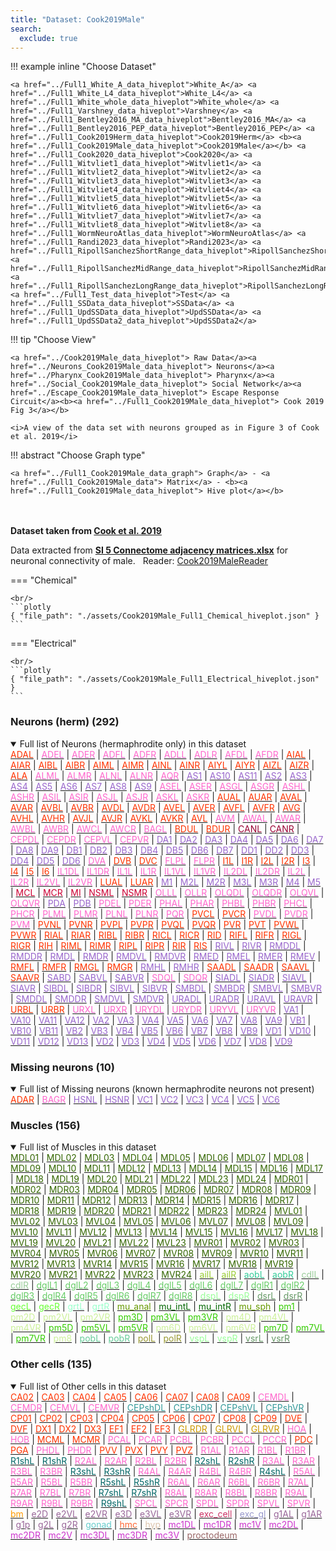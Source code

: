 ```yaml
---
title: "Dataset: Cook2019Male"
search:
  exclude: true
---
```



!!! example inline "Choose Dataset"

    <a href="../Full1_White_A_data_hiveplot">White_A</a> <a href="../Full1_White_L4_data_hiveplot">White_L4</a> <a href="../Full1_White_whole_data_hiveplot">White_whole</a> <a href="../Full1_Varshney_data_hiveplot">Varshney</a> <a href="../Full1_Bentley2016_MA_data_hiveplot">Bentley2016_MA</a> <a href="../Full1_Bentley2016_PEP_data_hiveplot">Bentley2016_PEP</a> <a href="../Full1_Cook2019Herm_data_hiveplot">Cook2019Herm</a> <b><a href="../Full1_Cook2019Male_data_hiveplot">Cook2019Male</a></b> <a href="../Full1_Cook2020_data_hiveplot">Cook2020</a> <a href="../Full1_Witvliet1_data_hiveplot">Witvliet1</a> <a href="../Full1_Witvliet2_data_hiveplot">Witvliet2</a> <a href="../Full1_Witvliet3_data_hiveplot">Witvliet3</a> <a href="../Full1_Witvliet4_data_hiveplot">Witvliet4</a> <a href="../Full1_Witvliet5_data_hiveplot">Witvliet5</a> <a href="../Full1_Witvliet6_data_hiveplot">Witvliet6</a> <a href="../Full1_Witvliet7_data_hiveplot">Witvliet7</a> <a href="../Full1_Witvliet8_data_hiveplot">Witvliet8</a> <a href="../Full1_WormNeuroAtlas_data_hiveplot">WormNeuroAtlas</a> <a href="../Full1_Randi2023_data_hiveplot">Randi2023</a> <a href="../Full1_RipollSanchezShortRange_data_hiveplot">RipollSanchezShortRange</a> <a href="../Full1_RipollSanchezMidRange_data_hiveplot">RipollSanchezMidRange</a> <a href="../Full1_RipollSanchezLongRange_data_hiveplot">RipollSanchezLongRange</a> <a href="../Full1_Test_data_hiveplot">Test</a> <a href="../Full1_SSData_data_hiveplot">SSData</a> <a href="../Full1_UpdSSData_data_hiveplot">UpdSSData</a> <a href="../Full1_UpdSSData2_data_hiveplot">UpdSSData2</a> 
                            
!!! tip "Choose View"

    <a href="../Cook2019Male_data_hiveplot"> Raw Data</a><a href="../Neurons_Cook2019Male_data_hiveplot"> Neurons</a><a href="../Pharynx_Cook2019Male_data_hiveplot"> Pharynx</a><a href="../Social_Cook2019Male_data_hiveplot"> Social Network</a><a href="../Escape_Cook2019Male_data_hiveplot"> Escape Response Circuit</a><b><a href="../Full1_Cook2019Male_data_hiveplot"> Cook 2019 Fig 3</a></b>

    <i>A view of the data set with neurons grouped as in Figure 3 of Cook et al. 2019</i>

!!! abstract "Choose Graph type"

    <a href="../Full1_Cook2019Male_data_graph"> Graph</a> - <a href="../Full1_Cook2019Male_data"> Matrix</a> - <b><a href="../Full1_Cook2019Male_data_hiveplot"> Hive plot</a></b> 


<br/><br/>
<b>Dataset taken from <a href="../Cook_2019">Cook et al. 2019</a></b>
<p class="subtext">Data extracted from <b><a href="https://github.com/openworm/ConnectomeToolbox/blob/main/cect/data/SI 5 Connectome adjacency matrices.xlsx">SI 5 Connectome adjacency matrices.xlsx</a></b> for neuronal connectivity of male.&nbsp;&nbsp;&nbsp;Reader: <a href="../api/cect/Cook2019MaleReader">Cook2019MaleReader</a></p>

=== "Chemical"

    <br/>
    ```plotly
    { "file_path": "./assets/Cook2019Male_Full1_Chemical_hiveplot.json" }
    ```

=== "Electrical"

    <br/>
    ```plotly
    { "file_path": "./assets/Cook2019Male_Full1_Electrical_hiveplot.json" }
    ```


### Neurons (herm) (292)
<details open><summary>Full list of Neurons (hermaphrodite only) in this dataset</summary>
<a href="../ADAL" title="Layer 3 interneuron"><span style="color:#ff3300;">ADAL</span></a>
 | <a href="../ADEL" title="Sensory neuron (mechanosensory)"><span style="color:#ff66cc;">ADEL</span></a>
 | <a href="../ADER" title="Sensory neuron (mechanosensory)"><span style="color:#ff66cc;">ADER</span></a>
 | <a href="../ADFL" title="Sensory neuron (amphid)"><span style="color:#ff66cc;">ADFL</span></a>
 | <a href="../ADFR" title="Sensory neuron (amphid)"><span style="color:#ff66cc;">ADFR</span></a>
 | <a href="../ADLL" title="Sensory neuron (amphid, nociceptive)"><span style="color:#ff66cc;">ADLL</span></a>
 | <a href="../ADLR" title="Sensory neuron (amphid, nociceptive)"><span style="color:#ff66cc;">ADLR</span></a>
 | <a href="../AFDL" title="Sensory neuron (amphid)"><span style="color:#ff66cc;">AFDL</span></a>
 | <a href="../AFDR" title="Sensory neuron (amphid)"><span style="color:#ff66cc;">AFDR</span></a>
 | <a href="../AIAL" title="Layer 3 interneuron"><span style="color:#ff3300;">AIAL</span></a>
 | <a href="../AIAR" title="Layer 3 interneuron"><span style="color:#ff3300;">AIAR</span></a>
 | <a href="../AIBL" title="Layer 2 interneuron"><span style="color:#ff3300;">AIBL</span></a>
 | <a href="../AIBR" title="Layer 2 interneuron"><span style="color:#ff3300;">AIBR</span></a>
 | <a href="../AIML" title="Category 4 interneuron"><span style="color:#ff3300;">AIML</span></a>
 | <a href="../AIMR" title="Category 4 interneuron"><span style="color:#ff3300;">AIMR</span></a>
 | <a href="../AINL" title="Category 4 interneuron"><span style="color:#ff3300;">AINL</span></a>
 | <a href="../AINR" title="Category 4 interneuron"><span style="color:#ff3300;">AINR</span></a>
 | <a href="../AIYL" title="Layer 3 interneuron"><span style="color:#ff3300;">AIYL</span></a>
 | <a href="../AIYR" title="Layer 3 interneuron"><span style="color:#ff3300;">AIYR</span></a>
 | <a href="../AIZL" title="Layer 3 interneuron"><span style="color:#ff3300;">AIZL</span></a>
 | <a href="../AIZR" title="Layer 3 interneuron"><span style="color:#ff3300;">AIZR</span></a>
 | <a href="../ALA" title="Layer 3 interneuron"><span style="color:#ff3300;">ALA</span></a>
 | <a href="../ALML" title="Sensory neuron (mechanosensory)"><span style="color:#ff66cc;">ALML</span></a>
 | <a href="../ALMR" title="Sensory neuron (mechanosensory)"><span style="color:#ff66cc;">ALMR</span></a>
 | <a href="../ALNL" title="Sensory neuron (touch)"><span style="color:#ff66cc;">ALNL</span></a>
 | <a href="../ALNR" title="Sensory neuron (touch)"><span style="color:#ff66cc;">ALNR</span></a>
 | <a href="../AQR" title="Sensory neuron (touch)"><span style="color:#ff66cc;">AQR</span></a>
 | <a href="../AS1" title="Ventral cord motor neuron"><span style="color:#9966cc;">AS1</span></a>
 | <a href="../AS10" title="Ventral cord motor neuron"><span style="color:#9966cc;">AS10</span></a>
 | <a href="../AS11" title="Ventral cord motor neuron"><span style="color:#9966cc;">AS11</span></a>
 | <a href="../AS2" title="Ventral cord motor neuron"><span style="color:#9966cc;">AS2</span></a>
 | <a href="../AS3" title="Ventral cord motor neuron"><span style="color:#9966cc;">AS3</span></a>
 | <a href="../AS4" title="Ventral cord motor neuron"><span style="color:#9966cc;">AS4</span></a>
 | <a href="../AS5" title="Ventral cord motor neuron"><span style="color:#9966cc;">AS5</span></a>
 | <a href="../AS6" title="Ventral cord motor neuron"><span style="color:#9966cc;">AS6</span></a>
 | <a href="../AS7" title="Ventral cord motor neuron"><span style="color:#9966cc;">AS7</span></a>
 | <a href="../AS8" title="Ventral cord motor neuron"><span style="color:#9966cc;">AS8</span></a>
 | <a href="../AS9" title="Ventral cord motor neuron"><span style="color:#9966cc;">AS9</span></a>
 | <a href="../ASEL" title="Sensory neuron (amphid)"><span style="color:#ff66cc;">ASEL</span></a>
 | <a href="../ASER" title="Sensory neuron (amphid)"><span style="color:#ff66cc;">ASER</span></a>
 | <a href="../ASGL" title="Sensory neuron (amphid)"><span style="color:#ff66cc;">ASGL</span></a>
 | <a href="../ASGR" title="Sensory neuron (amphid)"><span style="color:#ff66cc;">ASGR</span></a>
 | <a href="../ASHL" title="Sensory neuron (amphid, nociceptive)"><span style="color:#ff66cc;">ASHL</span></a>
 | <a href="../ASHR" title="Sensory neuron (amphid, nociceptive)"><span style="color:#ff66cc;">ASHR</span></a>
 | <a href="../ASIL" title="Sensory neuron (amphid)"><span style="color:#ff66cc;">ASIL</span></a>
 | <a href="../ASIR" title="Sensory neuron (amphid)"><span style="color:#ff66cc;">ASIR</span></a>
 | <a href="../ASJL" title="Sensory neuron (amphid)"><span style="color:#ff66cc;">ASJL</span></a>
 | <a href="../ASJR" title="Sensory neuron (amphid)"><span style="color:#ff66cc;">ASJR</span></a>
 | <a href="../ASKL" title="Sensory neuron (amphid)"><span style="color:#ff66cc;">ASKL</span></a>
 | <a href="../ASKR" title="Sensory neuron (amphid)"><span style="color:#ff66cc;">ASKR</span></a>
 | <a href="../AUAL" title="Layer 3 interneuron"><span style="color:#ff3300;">AUAL</span></a>
 | <a href="../AUAR" title="Layer 3 interneuron"><span style="color:#ff3300;">AUAR</span></a>
 | <a href="../AVAL" title="Layer 1 interneuron"><span style="color:#ff3300;">AVAL</span></a>
 | <a href="../AVAR" title="Layer 1 interneuron"><span style="color:#ff3300;">AVAR</span></a>
 | <a href="../AVBL" title="Layer 1 interneuron"><span style="color:#ff3300;">AVBL</span></a>
 | <a href="../AVBR" title="Layer 1 interneuron"><span style="color:#ff3300;">AVBR</span></a>
 | <a href="../AVDL" title="Layer 2 interneuron"><span style="color:#ff3300;">AVDL</span></a>
 | <a href="../AVDR" title="Layer 2 interneuron"><span style="color:#ff3300;">AVDR</span></a>
 | <a href="../AVEL" title="Layer 1 interneuron"><span style="color:#ff3300;">AVEL</span></a>
 | <a href="../AVER" title="Layer 1 interneuron"><span style="color:#ff3300;">AVER</span></a>
 | <a href="../AVFL" title="Layer 3 interneuron"><span style="color:#ff3300;">AVFL</span></a>
 | <a href="../AVFR" title="Layer 3 interneuron"><span style="color:#ff3300;">AVFR</span></a>
 | <a href="../AVG" title="Layer 3 interneuron"><span style="color:#ff3300;">AVG</span></a>
 | <a href="../AVHL" title="Layer 3 interneuron"><span style="color:#ff3300;">AVHL</span></a>
 | <a href="../AVHR" title="Layer 3 interneuron"><span style="color:#ff3300;">AVHR</span></a>
 | <a href="../AVJL" title="Layer 2 interneuron"><span style="color:#ff3300;">AVJL</span></a>
 | <a href="../AVJR" title="Layer 2 interneuron"><span style="color:#ff3300;">AVJR</span></a>
 | <a href="../AVKL" title="Layer 2 interneuron"><span style="color:#ff3300;">AVKL</span></a>
 | <a href="../AVKR" title="Layer 2 interneuron"><span style="color:#ff3300;">AVKR</span></a>
 | <a href="../AVL" title="Layer 2 interneuron"><span style="color:#ff3300;">AVL</span></a>
 | <a href="../AVM" title="Sensory neuron (mechanosensory)"><span style="color:#ff66cc;">AVM</span></a>
 | <a href="../AWAL" title="Sensory neuron (amphid)"><span style="color:#ff66cc;">AWAL</span></a>
 | <a href="../AWAR" title="Sensory neuron (amphid)"><span style="color:#ff66cc;">AWAR</span></a>
 | <a href="../AWBL" title="Sensory neuron (amphid)"><span style="color:#ff66cc;">AWBL</span></a>
 | <a href="../AWBR" title="Sensory neuron (amphid)"><span style="color:#ff66cc;">AWBR</span></a>
 | <a href="../AWCL" title="Sensory neuron (amphid)"><span style="color:#ff66cc;">AWCL</span></a>
 | <a href="../AWCR" title="Sensory neuron (amphid)"><span style="color:#ff66cc;">AWCR</span></a>
 | <a href="../BAGL" title="Sensory neuron (O2, CO2, social signals, touch)"><span style="color:#ff66cc;">BAGL</span></a>
 | <a href="../BDUL" title="Layer 3 interneuron"><span style="color:#ff3300;">BDUL</span></a>
 | <a href="../BDUR" title="Layer 3 interneuron"><span style="color:#ff3300;">BDUR</span></a>
 | <a href="../CANL" title="Canal neuron"><span style="color:#990033;">CANL</span></a>
 | <a href="../CANR" title="Canal neuron"><span style="color:#990033;">CANR</span></a>
 | <a href="../CEPDL" title="Sensory neuron (cephalic)"><span style="color:#ff66cc;">CEPDL</span></a>
 | <a href="../CEPDR" title="Sensory neuron (cephalic)"><span style="color:#ff66cc;">CEPDR</span></a>
 | <a href="../CEPVL" title="Sensory neuron (cephalic)"><span style="color:#ff66cc;">CEPVL</span></a>
 | <a href="../CEPVR" title="Sensory neuron (cephalic)"><span style="color:#ff66cc;">CEPVR</span></a>
 | <a href="../DA1" title="Ventral cord motor neuron"><span style="color:#9966cc;">DA1</span></a>
 | <a href="../DA2" title="Ventral cord motor neuron"><span style="color:#9966cc;">DA2</span></a>
 | <a href="../DA3" title="Ventral cord motor neuron"><span style="color:#9966cc;">DA3</span></a>
 | <a href="../DA4" title="Ventral cord motor neuron"><span style="color:#9966cc;">DA4</span></a>
 | <a href="../DA5" title="Ventral cord motor neuron"><span style="color:#9966cc;">DA5</span></a>
 | <a href="../DA6" title="Ventral cord motor neuron"><span style="color:#9966cc;">DA6</span></a>
 | <a href="../DA7" title="Ventral cord motor neuron"><span style="color:#9966cc;">DA7</span></a>
 | <a href="../DA8" title="Ventral cord motor neuron"><span style="color:#9966cc;">DA8</span></a>
 | <a href="../DA9" title="Ventral cord motor neuron"><span style="color:#9966cc;">DA9</span></a>
 | <a href="../DB1" title="Ventral cord motor neuron"><span style="color:#9966cc;">DB1</span></a>
 | <a href="../DB2" title="Ventral cord motor neuron"><span style="color:#9966cc;">DB2</span></a>
 | <a href="../DB3" title="Ventral cord motor neuron"><span style="color:#9966cc;">DB3</span></a>
 | <a href="../DB4" title="Ventral cord motor neuron"><span style="color:#9966cc;">DB4</span></a>
 | <a href="../DB5" title="Ventral cord motor neuron"><span style="color:#9966cc;">DB5</span></a>
 | <a href="../DB6" title="Ventral cord motor neuron"><span style="color:#9966cc;">DB6</span></a>
 | <a href="../DB7" title="Ventral cord motor neuron"><span style="color:#9966cc;">DB7</span></a>
 | <a href="../DD1" title="Ventral cord motor neuron"><span style="color:#9966cc;">DD1</span></a>
 | <a href="../DD2" title="Ventral cord motor neuron"><span style="color:#9966cc;">DD2</span></a>
 | <a href="../DD3" title="Ventral cord motor neuron"><span style="color:#9966cc;">DD3</span></a>
 | <a href="../DD4" title="Ventral cord motor neuron"><span style="color:#9966cc;">DD4</span></a>
 | <a href="../DD5" title="Ventral cord motor neuron"><span style="color:#9966cc;">DD5</span></a>
 | <a href="../DD6" title="Ventral cord motor neuron"><span style="color:#9966cc;">DD6</span></a>
 | <a href="../DVA" title="Sensory neuron (mechanosensory)"><span style="color:#ff66cc;">DVA</span></a>
 | <a href="../DVB" title="Layer 3 interneuron"><span style="color:#ff3300;">DVB</span></a>
 | <a href="../DVC" title="Layer 2 interneuron"><span style="color:#ff3300;">DVC</span></a>
 | <a href="../FLPL" title="Sensory neuron (mechanosensory)"><span style="color:#ff66cc;">FLPL</span></a>
 | <a href="../FLPR" title="Sensory neuron (mechanosensory)"><span style="color:#ff66cc;">FLPR</span></a>
 | <a href="../I1L" title="Pharyngeal interneuron"><span style="color:#ff3300;">I1L</span></a>
 | <a href="../I1R" title="Pharyngeal interneuron"><span style="color:#ff3300;">I1R</span></a>
 | <a href="../I2L" title="Pharyngeal interneuron"><span style="color:#ff3300;">I2L</span></a>
 | <a href="../I2R" title="Pharyngeal interneuron"><span style="color:#ff3300;">I2R</span></a>
 | <a href="../I3" title="Pharyngeal interneuron"><span style="color:#ff3300;">I3</span></a>
 | <a href="../I4" title="Pharyngeal interneuron"><span style="color:#ff3300;">I4</span></a>
 | <a href="../I5" title="Pharyngeal interneuron"><span style="color:#ff3300;">I5</span></a>
 | <a href="../I6" title="Pharyngeal interneuron"><span style="color:#ff3300;">I6</span></a>
 | <a href="../IL1DL" title="Sensory neuron (cephalic)"><span style="color:#ff66cc;">IL1DL</span></a>
 | <a href="../IL1DR" title="Sensory neuron (cephalic)"><span style="color:#ff66cc;">IL1DR</span></a>
 | <a href="../IL1L" title="Sensory neuron (cephalic)"><span style="color:#ff66cc;">IL1L</span></a>
 | <a href="../IL1R" title="Sensory neuron (cephalic)"><span style="color:#ff66cc;">IL1R</span></a>
 | <a href="../IL1VL" title="Sensory neuron (cephalic)"><span style="color:#ff66cc;">IL1VL</span></a>
 | <a href="../IL1VR" title="Sensory neuron (cephalic)"><span style="color:#ff66cc;">IL1VR</span></a>
 | <a href="../IL2DL" title="Sensory neuron (cephalic)"><span style="color:#ff66cc;">IL2DL</span></a>
 | <a href="../IL2DR" title="Sensory neuron (cephalic)"><span style="color:#ff66cc;">IL2DR</span></a>
 | <a href="../IL2L" title="Sensory neuron (cephalic)"><span style="color:#ff66cc;">IL2L</span></a>
 | <a href="../IL2R" title="Sensory neuron (cephalic)"><span style="color:#ff66cc;">IL2R</span></a>
 | <a href="../IL2VL" title="Sensory neuron (cephalic)"><span style="color:#ff66cc;">IL2VL</span></a>
 | <a href="../IL2VR" title="Sensory neuron (cephalic)"><span style="color:#ff66cc;">IL2VR</span></a>
 | <a href="../LUAL" title="Layer 3 interneuron"><span style="color:#ff3300;">LUAL</span></a>
 | <a href="../LUAR" title="Layer 3 interneuron"><span style="color:#ff3300;">LUAR</span></a>
 | <a href="../M1" title="Pharyngeal motor neuron"><span style="color:#9966cc;">M1</span></a>
 | <a href="../M2L" title="Pharyngeal motor neuron"><span style="color:#9966cc;">M2L</span></a>
 | <a href="../M2R" title="Pharyngeal motor neuron"><span style="color:#9966cc;">M2R</span></a>
 | <a href="../M3L" title="Pharyngeal motor neuron"><span style="color:#9966cc;">M3L</span></a>
 | <a href="../M3R" title="Pharyngeal motor neuron"><span style="color:#9966cc;">M3R</span></a>
 | <a href="../M4" title="Pharyngeal motor neuron"><span style="color:#9966cc;">M4</span></a>
 | <a href="../M5" title="Pharyngeal motor neuron"><span style="color:#9966cc;">M5</span></a>
 | <a href="../MCL" title="Pharyngeal polymodal neuron"><span style="color:#cc0033;">MCL</span></a>
 | <a href="../MCR" title="Pharyngeal polymodal neuron"><span style="color:#cc0033;">MCR</span></a>
 | <a href="../MI" title="Pharyngeal polymodal neuron"><span style="color:#cc0033;">MI</span></a>
 | <a href="../NSML" title="Pharyngeal polymodal neuron"><span style="color:#cc0033;">NSML</span></a>
 | <a href="../NSMR" title="Pharyngeal polymodal neuron"><span style="color:#cc0033;">NSMR</span></a>
 | <a href="../OLLL" title="Sensory neuron (cephalic)"><span style="color:#ff66cc;">OLLL</span></a>
 | <a href="../OLLR" title="Sensory neuron (cephalic)"><span style="color:#ff66cc;">OLLR</span></a>
 | <a href="../OLQDL" title="Sensory neuron (cephalic)"><span style="color:#ff66cc;">OLQDL</span></a>
 | <a href="../OLQDR" title="Sensory neuron (cephalic)"><span style="color:#ff66cc;">OLQDR</span></a>
 | <a href="../OLQVL" title="Sensory neuron (cephalic)"><span style="color:#ff66cc;">OLQVL</span></a>
 | <a href="../OLQVR" title="Sensory neuron (cephalic)"><span style="color:#ff66cc;">OLQVR</span></a>
 | <a href="../PDA" title="Ventral cord motor neuron"><span style="color:#9966cc;">PDA</span></a>
 | <a href="../PDB" title="Ventral cord motor neuron"><span style="color:#9966cc;">PDB</span></a>
 | <a href="../PDEL" title="Sensory neuron (mechanosensory)"><span style="color:#ff66cc;">PDEL</span></a>
 | <a href="../PDER" title="Sensory neuron (mechanosensory)"><span style="color:#ff66cc;">PDER</span></a>
 | <a href="../PHAL" title="Sensory neuron (phasmid)"><span style="color:#ff66cc;">PHAL</span></a>
 | <a href="../PHAR" title="Sensory neuron (phasmid)"><span style="color:#ff66cc;">PHAR</span></a>
 | <a href="../PHBL" title="Sensory neuron (phasmid)"><span style="color:#ff66cc;">PHBL</span></a>
 | <a href="../PHBR" title="Sensory neuron (phasmid)"><span style="color:#ff66cc;">PHBR</span></a>
 | <a href="../PHCL" title="Sensory neuron (phasmid)"><span style="color:#ff66cc;">PHCL</span></a>
 | <a href="../PHCR" title="Sensory neuron (phasmid)"><span style="color:#ff66cc;">PHCR</span></a>
 | <a href="../PLML" title="Sensory neuron (mechanosensory)"><span style="color:#ff66cc;">PLML</span></a>
 | <a href="../PLMR" title="Sensory neuron (mechanosensory)"><span style="color:#ff66cc;">PLMR</span></a>
 | <a href="../PLNL" title="Sensory neuron (touch)"><span style="color:#ff66cc;">PLNL</span></a>
 | <a href="../PLNR" title="Sensory neuron (touch)"><span style="color:#ff66cc;">PLNR</span></a>
 | <a href="../PQR" title="Sensory neuron (touch)"><span style="color:#ff66cc;">PQR</span></a>
 | <a href="../PVCL" title="Layer 1 interneuron"><span style="color:#ff3300;">PVCL</span></a>
 | <a href="../PVCR" title="Layer 1 interneuron"><span style="color:#ff3300;">PVCR</span></a>
 | <a href="../PVDL" title="Sensory neuron (mechanosensory)"><span style="color:#ff66cc;">PVDL</span></a>
 | <a href="../PVDR" title="Sensory neuron (mechanosensory)"><span style="color:#ff66cc;">PVDR</span></a>
 | <a href="../PVM" title="Sensory neuron (mechanosensory)"><span style="color:#ff66cc;">PVM</span></a>
 | <a href="../PVNL" title="Layer 3 interneuron"><span style="color:#ff3300;">PVNL</span></a>
 | <a href="../PVNR" title="Layer 3 interneuron"><span style="color:#ff3300;">PVNR</span></a>
 | <a href="../PVPL" title="Layer 3 interneuron"><span style="color:#ff3300;">PVPL</span></a>
 | <a href="../PVPR" title="Layer 3 interneuron"><span style="color:#ff3300;">PVPR</span></a>
 | <a href="../PVQL" title="Layer 3 interneuron"><span style="color:#ff3300;">PVQL</span></a>
 | <a href="../PVQR" title="Layer 3 interneuron"><span style="color:#ff3300;">PVQR</span></a>
 | <a href="../PVR" title="Layer 3 interneuron"><span style="color:#ff3300;">PVR</span></a>
 | <a href="../PVT" title="Layer 2 interneuron"><span style="color:#ff3300;">PVT</span></a>
 | <a href="../PVWL" title="Layer 2 interneuron"><span style="color:#ff3300;">PVWL</span></a>
 | <a href="../PVWR" title="Layer 2 interneuron"><span style="color:#ff3300;">PVWR</span></a>
 | <a href="../RIAL" title="Layer 1 interneuron"><span style="color:#ff3300;">RIAL</span></a>
 | <a href="../RIAR" title="Layer 1 interneuron"><span style="color:#ff3300;">RIAR</span></a>
 | <a href="../RIBL" title="Layer 2 interneuron"><span style="color:#ff3300;">RIBL</span></a>
 | <a href="../RIBR" title="Layer 2 interneuron"><span style="color:#ff3300;">RIBR</span></a>
 | <a href="../RICL" title="Layer 2 interneuron"><span style="color:#ff3300;">RICL</span></a>
 | <a href="../RICR" title="Layer 2 interneuron"><span style="color:#ff3300;">RICR</span></a>
 | <a href="../RID" title="Layer 1 interneuron"><span style="color:#ff3300;">RID</span></a>
 | <a href="../RIFL" title="Layer 3 interneuron"><span style="color:#ff3300;">RIFL</span></a>
 | <a href="../RIFR" title="Layer 3 interneuron"><span style="color:#ff3300;">RIFR</span></a>
 | <a href="../RIGL" title="Layer 2 interneuron"><span style="color:#ff3300;">RIGL</span></a>
 | <a href="../RIGR" title="Layer 2 interneuron"><span style="color:#ff3300;">RIGR</span></a>
 | <a href="../RIH" title="Category 4 interneuron"><span style="color:#ff3300;">RIH</span></a>
 | <a href="../RIML" title="Layer 1 interneuron; motorneuron in White et al., 1986"><span style="color:#ff3300;">RIML</span></a>
 | <a href="../RIMR" title="Layer 1 interneuron; motorneuron in White et al., 1986"><span style="color:#ff3300;">RIMR</span></a>
 | <a href="../RIPL" title="Linker to pharynx"><span style="color:#ff3300;">RIPL</span></a>
 | <a href="../RIPR" title="Linker to pharynx"><span style="color:#ff3300;">RIPR</span></a>
 | <a href="../RIR" title="Category 4 interneuron"><span style="color:#ff3300;">RIR</span></a>
 | <a href="../RIS" title="Layer 3 interneuron"><span style="color:#ff3300;">RIS</span></a>
 | <a href="../RIVL" title="Head motor neuron"><span style="color:#9966cc;">RIVL</span></a>
 | <a href="../RIVR" title="Head motor neuron"><span style="color:#9966cc;">RIVR</span></a>
 | <a href="../RMDDL" title="Head motor neuron"><span style="color:#9966cc;">RMDDL</span></a>
 | <a href="../RMDDR" title="Head motor neuron"><span style="color:#9966cc;">RMDDR</span></a>
 | <a href="../RMDL" title="Head motor neuron"><span style="color:#9966cc;">RMDL</span></a>
 | <a href="../RMDR" title="Head motor neuron"><span style="color:#9966cc;">RMDR</span></a>
 | <a href="../RMDVL" title="Head motor neuron"><span style="color:#9966cc;">RMDVL</span></a>
 | <a href="../RMDVR" title="Head motor neuron"><span style="color:#9966cc;">RMDVR</span></a>
 | <a href="../RMED" title="Head motor neuron"><span style="color:#9966cc;">RMED</span></a>
 | <a href="../RMEL" title="Head motor neuron"><span style="color:#9966cc;">RMEL</span></a>
 | <a href="../RMER" title="Head motor neuron"><span style="color:#9966cc;">RMER</span></a>
 | <a href="../RMEV" title="Head motor neuron"><span style="color:#9966cc;">RMEV</span></a>
 | <a href="../RMFL" title="Layer 2 interneuron"><span style="color:#ff3300;">RMFL</span></a>
 | <a href="../RMFR" title="Layer 2 interneuron"><span style="color:#ff3300;">RMFR</span></a>
 | <a href="../RMGL" title="Layer 2 interneuron"><span style="color:#ff3300;">RMGL</span></a>
 | <a href="../RMGR" title="Layer 2 interneuron"><span style="color:#ff3300;">RMGR</span></a>
 | <a href="../RMHL" title="Head motor neuron"><span style="color:#9966cc;">RMHL</span></a>
 | <a href="../RMHR" title="Head motor neuron"><span style="color:#9966cc;">RMHR</span></a>
 | <a href="../SAADL" title="Layer 2 interneuron"><span style="color:#ff3300;">SAADL</span></a>
 | <a href="../SAADR" title="Layer 2 interneuron"><span style="color:#ff3300;">SAADR</span></a>
 | <a href="../SAAVL" title="Layer 2 interneuron"><span style="color:#ff3300;">SAAVL</span></a>
 | <a href="../SAAVR" title="Layer 2 interneuron"><span style="color:#ff3300;">SAAVR</span></a>
 | <a href="../SABD" title="Sublateral motor neuron; interneuron in White et al., 1986"><span style="color:#9966cc;">SABD</span></a>
 | <a href="../SABVL" title="Sublateral motor neuron; interneuron in White et al., 1986"><span style="color:#9966cc;">SABVL</span></a>
 | <a href="../SABVR" title="Sublateral motor neuron; interneuron in White et al., 1986"><span style="color:#9966cc;">SABVR</span></a>
 | <a href="../SDQL" title="Sensory neuron (touch)"><span style="color:#ff66cc;">SDQL</span></a>
 | <a href="../SDQR" title="Sensory neuron (touch)"><span style="color:#ff66cc;">SDQR</span></a>
 | <a href="../SIADL" title="Sublateral motor neuron; interneuron in White et al., 1986"><span style="color:#9966cc;">SIADL</span></a>
 | <a href="../SIADR" title="Sublateral motor neuron; interneuron in White et al., 1986"><span style="color:#9966cc;">SIADR</span></a>
 | <a href="../SIAVL" title="Sublateral motor neuron; interneuron in White et al., 1986"><span style="color:#9966cc;">SIAVL</span></a>
 | <a href="../SIAVR" title="Sublateral motor neuron; interneuron in White et al., 1986"><span style="color:#9966cc;">SIAVR</span></a>
 | <a href="../SIBDL" title="Sublateral motor neuron; interneuron in White et al., 1986"><span style="color:#9966cc;">SIBDL</span></a>
 | <a href="../SIBDR" title="Sublateral motor neuron; interneuron in White et al., 1986"><span style="color:#9966cc;">SIBDR</span></a>
 | <a href="../SIBVL" title="Sublateral motor neuron; interneuron in White et al., 1986"><span style="color:#9966cc;">SIBVL</span></a>
 | <a href="../SIBVR" title="Sublateral motor neuron; interneuron in White et al., 1986"><span style="color:#9966cc;">SIBVR</span></a>
 | <a href="../SMBDL" title="Sublateral motor neuron"><span style="color:#9966cc;">SMBDL</span></a>
 | <a href="../SMBDR" title="Sublateral motor neuron"><span style="color:#9966cc;">SMBDR</span></a>
 | <a href="../SMBVL" title="Sublateral motor neuron"><span style="color:#9966cc;">SMBVL</span></a>
 | <a href="../SMBVR" title="Sublateral motor neuron"><span style="color:#9966cc;">SMBVR</span></a>
 | <a href="../SMDDL" title="Sublateral motor neuron"><span style="color:#9966cc;">SMDDL</span></a>
 | <a href="../SMDDR" title="Sublateral motor neuron"><span style="color:#9966cc;">SMDDR</span></a>
 | <a href="../SMDVL" title="Sublateral motor neuron"><span style="color:#9966cc;">SMDVL</span></a>
 | <a href="../SMDVR" title="Sublateral motor neuron"><span style="color:#9966cc;">SMDVR</span></a>
 | <a href="../URADL" title="Head motor neuron"><span style="color:#9966cc;">URADL</span></a>
 | <a href="../URADR" title="Head motor neuron"><span style="color:#9966cc;">URADR</span></a>
 | <a href="../URAVL" title="Head motor neuron"><span style="color:#9966cc;">URAVL</span></a>
 | <a href="../URAVR" title="Head motor neuron"><span style="color:#9966cc;">URAVR</span></a>
 | <a href="../URBL" title="Category 4 interneuron"><span style="color:#ff3300;">URBL</span></a>
 | <a href="../URBR" title="Category 4 interneuron"><span style="color:#ff3300;">URBR</span></a>
 | <a href="../URXL" title="Sensory neuron (O2, CO2, social signals, touch)"><span style="color:#ff66cc;">URXL</span></a>
 | <a href="../URXR" title="Sensory neuron (O2, CO2, social signals, touch)"><span style="color:#ff66cc;">URXR</span></a>
 | <a href="../URYDL" title="Sensory neuron (cephalic)"><span style="color:#ff66cc;">URYDL</span></a>
 | <a href="../URYDR" title="Sensory neuron (cephalic)"><span style="color:#ff66cc;">URYDR</span></a>
 | <a href="../URYVL" title="Sensory neuron (cephalic)"><span style="color:#ff66cc;">URYVL</span></a>
 | <a href="../URYVR" title="Sensory neuron (cephalic)"><span style="color:#ff66cc;">URYVR</span></a>
 | <a href="../VA1" title="Ventral cord motor neuron"><span style="color:#9966cc;">VA1</span></a>
 | <a href="../VA10" title="Ventral cord motor neuron"><span style="color:#9966cc;">VA10</span></a>
 | <a href="../VA11" title="Ventral cord motor neuron"><span style="color:#9966cc;">VA11</span></a>
 | <a href="../VA12" title="Ventral cord motor neuron"><span style="color:#9966cc;">VA12</span></a>
 | <a href="../VA2" title="Ventral cord motor neuron"><span style="color:#9966cc;">VA2</span></a>
 | <a href="../VA3" title="Ventral cord motor neuron"><span style="color:#9966cc;">VA3</span></a>
 | <a href="../VA4" title="Ventral cord motor neuron"><span style="color:#9966cc;">VA4</span></a>
 | <a href="../VA5" title="Ventral cord motor neuron"><span style="color:#9966cc;">VA5</span></a>
 | <a href="../VA6" title="Ventral cord motor neuron"><span style="color:#9966cc;">VA6</span></a>
 | <a href="../VA7" title="Ventral cord motor neuron"><span style="color:#9966cc;">VA7</span></a>
 | <a href="../VA8" title="Ventral cord motor neuron"><span style="color:#9966cc;">VA8</span></a>
 | <a href="../VA9" title="Ventral cord motor neuron"><span style="color:#9966cc;">VA9</span></a>
 | <a href="../VB1" title="Ventral cord motor neuron"><span style="color:#9966cc;">VB1</span></a>
 | <a href="../VB10" title="Ventral cord motor neuron"><span style="color:#9966cc;">VB10</span></a>
 | <a href="../VB11" title="Ventral cord motor neuron"><span style="color:#9966cc;">VB11</span></a>
 | <a href="../VB2" title="Ventral cord motor neuron"><span style="color:#9966cc;">VB2</span></a>
 | <a href="../VB3" title="Ventral cord motor neuron"><span style="color:#9966cc;">VB3</span></a>
 | <a href="../VB4" title="Ventral cord motor neuron"><span style="color:#9966cc;">VB4</span></a>
 | <a href="../VB5" title="Ventral cord motor neuron"><span style="color:#9966cc;">VB5</span></a>
 | <a href="../VB6" title="Ventral cord motor neuron"><span style="color:#9966cc;">VB6</span></a>
 | <a href="../VB7" title="Ventral cord motor neuron"><span style="color:#9966cc;">VB7</span></a>
 | <a href="../VB8" title="Ventral cord motor neuron"><span style="color:#9966cc;">VB8</span></a>
 | <a href="../VB9" title="Ventral cord motor neuron"><span style="color:#9966cc;">VB9</span></a>
 | <a href="../VD1" title="Ventral cord motor neuron"><span style="color:#9966cc;">VD1</span></a>
 | <a href="../VD10" title="Ventral cord motor neuron"><span style="color:#9966cc;">VD10</span></a>
 | <a href="../VD11" title="Ventral cord motor neuron"><span style="color:#9966cc;">VD11</span></a>
 | <a href="../VD12" title="Ventral cord motor neuron"><span style="color:#9966cc;">VD12</span></a>
 | <a href="../VD13" title="Ventral cord motor neuron"><span style="color:#9966cc;">VD13</span></a>
 | <a href="../VD2" title="Ventral cord motor neuron"><span style="color:#9966cc;">VD2</span></a>
 | <a href="../VD3" title="Ventral cord motor neuron"><span style="color:#9966cc;">VD3</span></a>
 | <a href="../VD4" title="Ventral cord motor neuron"><span style="color:#9966cc;">VD4</span></a>
 | <a href="../VD5" title="Ventral cord motor neuron"><span style="color:#9966cc;">VD5</span></a>
 | <a href="../VD6" title="Ventral cord motor neuron"><span style="color:#9966cc;">VD6</span></a>
 | <a href="../VD7" title="Ventral cord motor neuron"><span style="color:#9966cc;">VD7</span></a>
 | <a href="../VD8" title="Ventral cord motor neuron"><span style="color:#9966cc;">VD8</span></a>
 | <a href="../VD9" title="Ventral cord motor neuron"><span style="color:#9966cc;">VD9</span></a>

</details>

### Missing neurons (10)
<details open><summary>Full list of Missing neurons (known hermaphrodite neurons not present)</summary>
<a href="../ADAR" title="Layer 3 interneuron"><span style="color:#ff3300;">ADAR</span></a>
 | <a href="../BAGR" title="Sensory neuron (O2, CO2, social signals, touch)"><span style="color:#ff66cc;">BAGR</span></a>
 | <a href="../HSNL" title="Hermaphrodite specific motor neuron"><span style="color:#9966cc;">HSNL</span></a>
 | <a href="../HSNR" title="Hermaphrodite specific motor neuron"><span style="color:#9966cc;">HSNR</span></a>
 | <a href="../VC1" title="Hermaphrodite specific motor neuron"><span style="color:#9966cc;">VC1</span></a>
 | <a href="../VC2" title="Hermaphrodite specific motor neuron"><span style="color:#9966cc;">VC2</span></a>
 | <a href="../VC3" title="Hermaphrodite specific motor neuron"><span style="color:#9966cc;">VC3</span></a>
 | <a href="../VC4" title="Hermaphrodite specific motor neuron"><span style="color:#9966cc;">VC4</span></a>
 | <a href="../VC5" title="Hermaphrodite specific motor neuron"><span style="color:#9966cc;">VC5</span></a>
 | <a href="../VC6" title="Hermaphrodite specific motor neuron"><span style="color:#9966cc;">VC6</span></a>

</details>

### Muscles (156)
<details open><summary>Full list of Muscles in this dataset</summary>
<a href="../MDL01" title="Head muscle"><span style="color:#336600;">MDL01</span></a>
 | <a href="../MDL02" title="Head muscle"><span style="color:#336600;">MDL02</span></a>
 | <a href="../MDL03" title="Head muscle"><span style="color:#336600;">MDL03</span></a>
 | <a href="../MDL04" title="Head muscle"><span style="color:#336600;">MDL04</span></a>
 | <a href="../MDL05" title="Head muscle"><span style="color:#336600;">MDL05</span></a>
 | <a href="../MDL06" title="Head muscle"><span style="color:#336600;">MDL06</span></a>
 | <a href="../MDL07" title="Head muscle"><span style="color:#336600;">MDL07</span></a>
 | <a href="../MDL08" title="Main body muscle"><span style="color:#336600;">MDL08</span></a>
 | <a href="../MDL09" title="Main body muscle"><span style="color:#336600;">MDL09</span></a>
 | <a href="../MDL10" title="Main body muscle"><span style="color:#336600;">MDL10</span></a>
 | <a href="../MDL11" title="Main body muscle"><span style="color:#336600;">MDL11</span></a>
 | <a href="../MDL12" title="Main body muscle"><span style="color:#336600;">MDL12</span></a>
 | <a href="../MDL13" title="Main body muscle"><span style="color:#336600;">MDL13</span></a>
 | <a href="../MDL14" title="Main body muscle"><span style="color:#336600;">MDL14</span></a>
 | <a href="../MDL15" title="Main body muscle"><span style="color:#336600;">MDL15</span></a>
 | <a href="../MDL16" title="Main body muscle"><span style="color:#336600;">MDL16</span></a>
 | <a href="../MDL17" title="Main body muscle"><span style="color:#336600;">MDL17</span></a>
 | <a href="../MDL18" title="Main body muscle"><span style="color:#336600;">MDL18</span></a>
 | <a href="../MDL19" title="Main body muscle"><span style="color:#336600;">MDL19</span></a>
 | <a href="../MDL20" title="Main body muscle"><span style="color:#336600;">MDL20</span></a>
 | <a href="../MDL21" title="Main body muscle"><span style="color:#336600;">MDL21</span></a>
 | <a href="../MDL22" title="Main body muscle"><span style="color:#336600;">MDL22</span></a>
 | <a href="../MDL23" title="Main body muscle"><span style="color:#336600;">MDL23</span></a>
 | <a href="../MDL24" title="Main body muscle"><span style="color:#336600;">MDL24</span></a>
 | <a href="../MDR01" title="Head muscle"><span style="color:#336600;">MDR01</span></a>
 | <a href="../MDR02" title="Head muscle"><span style="color:#336600;">MDR02</span></a>
 | <a href="../MDR03" title="Head muscle"><span style="color:#336600;">MDR03</span></a>
 | <a href="../MDR04" title="Head muscle"><span style="color:#336600;">MDR04</span></a>
 | <a href="../MDR05" title="Head muscle"><span style="color:#336600;">MDR05</span></a>
 | <a href="../MDR06" title="Head muscle"><span style="color:#336600;">MDR06</span></a>
 | <a href="../MDR07" title="Head muscle"><span style="color:#336600;">MDR07</span></a>
 | <a href="../MDR08" title="Main body muscle"><span style="color:#336600;">MDR08</span></a>
 | <a href="../MDR09" title="Main body muscle"><span style="color:#336600;">MDR09</span></a>
 | <a href="../MDR10" title="Main body muscle"><span style="color:#336600;">MDR10</span></a>
 | <a href="../MDR11" title="Main body muscle"><span style="color:#336600;">MDR11</span></a>
 | <a href="../MDR12" title="Main body muscle"><span style="color:#336600;">MDR12</span></a>
 | <a href="../MDR13" title="Main body muscle"><span style="color:#336600;">MDR13</span></a>
 | <a href="../MDR14" title="Main body muscle"><span style="color:#336600;">MDR14</span></a>
 | <a href="../MDR15" title="Main body muscle"><span style="color:#336600;">MDR15</span></a>
 | <a href="../MDR16" title="Main body muscle"><span style="color:#336600;">MDR16</span></a>
 | <a href="../MDR17" title="Main body muscle"><span style="color:#336600;">MDR17</span></a>
 | <a href="../MDR18" title="Main body muscle"><span style="color:#336600;">MDR18</span></a>
 | <a href="../MDR19" title="Main body muscle"><span style="color:#336600;">MDR19</span></a>
 | <a href="../MDR20" title="Main body muscle"><span style="color:#336600;">MDR20</span></a>
 | <a href="../MDR21" title="Main body muscle"><span style="color:#336600;">MDR21</span></a>
 | <a href="../MDR22" title="Main body muscle"><span style="color:#336600;">MDR22</span></a>
 | <a href="../MDR23" title="Main body muscle"><span style="color:#336600;">MDR23</span></a>
 | <a href="../MDR24" title="Main body muscle"><span style="color:#336600;">MDR24</span></a>
 | <a href="../MVL01" title="Head muscle"><span style="color:#336600;">MVL01</span></a>
 | <a href="../MVL02" title="Head muscle"><span style="color:#336600;">MVL02</span></a>
 | <a href="../MVL03" title="Head muscle"><span style="color:#336600;">MVL03</span></a>
 | <a href="../MVL04" title="Head muscle"><span style="color:#336600;">MVL04</span></a>
 | <a href="../MVL05" title="Head muscle"><span style="color:#336600;">MVL05</span></a>
 | <a href="../MVL06" title="Head muscle"><span style="color:#336600;">MVL06</span></a>
 | <a href="../MVL07" title="Head muscle"><span style="color:#336600;">MVL07</span></a>
 | <a href="../MVL08" title="Main body muscle"><span style="color:#336600;">MVL08</span></a>
 | <a href="../MVL09" title="Main body muscle"><span style="color:#336600;">MVL09</span></a>
 | <a href="../MVL10" title="Main body muscle"><span style="color:#336600;">MVL10</span></a>
 | <a href="../MVL11" title="Main body muscle"><span style="color:#336600;">MVL11</span></a>
 | <a href="../MVL12" title="Main body muscle"><span style="color:#336600;">MVL12</span></a>
 | <a href="../MVL13" title="Main body muscle"><span style="color:#336600;">MVL13</span></a>
 | <a href="../MVL14" title="Main body muscle"><span style="color:#336600;">MVL14</span></a>
 | <a href="../MVL15" title="Main body muscle"><span style="color:#336600;">MVL15</span></a>
 | <a href="../MVL16" title="Main body muscle"><span style="color:#336600;">MVL16</span></a>
 | <a href="../MVL17" title="Main body muscle"><span style="color:#336600;">MVL17</span></a>
 | <a href="../MVL18" title="Main body muscle"><span style="color:#336600;">MVL18</span></a>
 | <a href="../MVL19" title="Main body muscle"><span style="color:#336600;">MVL19</span></a>
 | <a href="../MVL20" title="Main body muscle"><span style="color:#336600;">MVL20</span></a>
 | <a href="../MVL21" title="Main body muscle"><span style="color:#336600;">MVL21</span></a>
 | <a href="../MVL22" title="Main body muscle"><span style="color:#336600;">MVL22</span></a>
 | <a href="../MVL23" title="Main body muscle"><span style="color:#336600;">MVL23</span></a>
 | <a href="../MVR01" title="Head muscle"><span style="color:#336600;">MVR01</span></a>
 | <a href="../MVR02" title="Head muscle"><span style="color:#336600;">MVR02</span></a>
 | <a href="../MVR03" title="Head muscle"><span style="color:#336600;">MVR03</span></a>
 | <a href="../MVR04" title="Head muscle"><span style="color:#336600;">MVR04</span></a>
 | <a href="../MVR05" title="Head muscle"><span style="color:#336600;">MVR05</span></a>
 | <a href="../MVR06" title="Head muscle"><span style="color:#336600;">MVR06</span></a>
 | <a href="../MVR07" title="Head muscle"><span style="color:#336600;">MVR07</span></a>
 | <a href="../MVR08" title="Main body muscle"><span style="color:#336600;">MVR08</span></a>
 | <a href="../MVR09" title="Main body muscle"><span style="color:#336600;">MVR09</span></a>
 | <a href="../MVR10" title="Main body muscle"><span style="color:#336600;">MVR10</span></a>
 | <a href="../MVR11" title="Main body muscle"><span style="color:#336600;">MVR11</span></a>
 | <a href="../MVR12" title="Main body muscle"><span style="color:#336600;">MVR12</span></a>
 | <a href="../MVR13" title="Main body muscle"><span style="color:#336600;">MVR13</span></a>
 | <a href="../MVR14" title="Main body muscle"><span style="color:#336600;">MVR14</span></a>
 | <a href="../MVR15" title="Main body muscle"><span style="color:#336600;">MVR15</span></a>
 | <a href="../MVR16" title="Main body muscle"><span style="color:#336600;">MVR16</span></a>
 | <a href="../MVR17" title="Main body muscle"><span style="color:#336600;">MVR17</span></a>
 | <a href="../MVR18" title="Main body muscle"><span style="color:#336600;">MVR18</span></a>
 | <a href="../MVR19" title="Main body muscle"><span style="color:#336600;">MVR19</span></a>
 | <a href="../MVR20" title="Main body muscle"><span style="color:#336600;">MVR20</span></a>
 | <a href="../MVR21" title="Main body muscle"><span style="color:#336600;">MVR21</span></a>
 | <a href="../MVR22" title="Main body muscle"><span style="color:#336600;">MVR22</span></a>
 | <a href="../MVR23" title="Main body muscle"><span style="color:#336600;">MVR23</span></a>
 | <a href="../MVR24" title="Main body muscle"><span style="color:#336600;">MVR24</span></a>
 | <a href="../ailL" title="Anterior inner longitudinal muscle (male specific)"><span style="color:#99cc33;">ailL</span></a>
 | <a href="../ailR" title="Anterior inner longitudinal muscle (male specific)"><span style="color:#99cc33;">ailR</span></a>
 | <a href="../aobL" title="Anterior oblique (male specific)"><span style="color:#33cc99;">aobL</span></a>
 | <a href="../aobR" title="Anterior oblique (male specific)"><span style="color:#33cc99;">aobR</span></a>
 | <a href="../cdlL" title="Caudal longitudinal muscle (male specific)"><span style="color:#99cc99;">cdlL</span></a>
 | <a href="../cdlR" title="Caudal longitudinal muscle (male specific)"><span style="color:#99cc99;">cdlR</span></a>
 | <a href="../dglL1" title="Diagonal muscle (male specific)"><span style="color:#66cc66;">dglL1</span></a>
 | <a href="../dglL2" title="Diagonal muscle (male specific)"><span style="color:#66cc66;">dglL2</span></a>
 | <a href="../dglL3" title="Diagonal muscle (male specific)"><span style="color:#66cc66;">dglL3</span></a>
 | <a href="../dglL4" title="Diagonal muscle (male specific)"><span style="color:#66cc66;">dglL4</span></a>
 | <a href="../dglL5" title="Diagonal muscle (male specific)"><span style="color:#66cc66;">dglL5</span></a>
 | <a href="../dglL6" title="Diagonal muscle (male specific)"><span style="color:#66cc66;">dglL6</span></a>
 | <a href="../dglL7" title="Diagonal muscle (male specific)"><span style="color:#66cc66;">dglL7</span></a>
 | <a href="../dglR1" title="Diagonal muscle (male specific)"><span style="color:#66cc66;">dglR1</span></a>
 | <a href="../dglR2" title="Diagonal muscle (male specific)"><span style="color:#66cc66;">dglR2</span></a>
 | <a href="../dglR3" title="Diagonal muscle (male specific)"><span style="color:#66cc66;">dglR3</span></a>
 | <a href="../dglR4" title="Diagonal muscle (male specific)"><span style="color:#66cc66;">dglR4</span></a>
 | <a href="../dglR5" title="Diagonal muscle (male specific)"><span style="color:#66cc66;">dglR5</span></a>
 | <a href="../dglR6" title="Diagonal muscle (male specific)"><span style="color:#66cc66;">dglR6</span></a>
 | <a href="../dglR7" title="Diagonal muscle (male specific)"><span style="color:#66cc66;">dglR7</span></a>
 | <a href="../dglR8" title="Diagonal muscle (male specific)"><span style="color:#66cc66;">dglR8</span></a>
 | <a href="../dspL" title="Dorsal spicule protractor (male specific)"><span style="color:#99ff99;">dspL</span></a>
 | <a href="../dspR" title="Dorsal spicule protractor (male specific)"><span style="color:#99ff99;">dspR</span></a>
 | <a href="../dsrL" title="Dorsal spicule retractor (male specific)"><span style="color:#669966;">dsrL</span></a>
 | <a href="../dsrR" title="Dorsal spicule retractor (male specific)"><span style="color:#669966;">dsrR</span></a>
 | <a href="../gecL" title="Gubernacular erector (male specific)"><span style="color:#66ff33;">gecL</span></a>
 | <a href="../gecR" title="Gubernacular erector (male specific)"><span style="color:#66ff33;">gecR</span></a>
 | <a href="../grtL" title="Gubernacular retractor (male specific)"><span style="color:#99ffcc;">grtL</span></a>
 | <a href="../grtR" title="Gubernacular retractor (male specific)"><span style="color:#99ffcc;">grtR</span></a>
 | <a href="../mu_anal" title="Anal/sphincter muscle"><span style="color:#669900;">mu_anal</span></a>
 | <a href="../mu_intL" title="Intestinal muscles"><span style="color:#006600;">mu_intL</span></a>
 | <a href="../mu_intR" title="Intestinal muscles"><span style="color:#006600;">mu_intR</span></a>
 | <a href="../mu_sph" title="Anal/sphincter muscle"><span style="color:#669900;">mu_sph</span></a>
 | <a href="../pm1" title="Pharyngeal muscle"><span style="color:#33cC00;">pm1</span></a>
 | <a href="../pm2D" title="Pharyngeal muscle"><span style="color:#ccf199;">pm2D</span></a>
 | <a href="../pm2VL" title="Pharyngeal muscle"><span style="color:#ccf199;">pm2VL</span></a>
 | <a href="../pm2VR" title="Pharyngeal muscle"><span style="color:#ccf199;">pm2VR</span></a>
 | <a href="../pm3D" title="Pharyngeal muscle"><span style="color:#33cC00;">pm3D</span></a>
 | <a href="../pm3VL" title="Pharyngeal muscle"><span style="color:#33cC00;">pm3VL</span></a>
 | <a href="../pm3VR" title="Pharyngeal muscle"><span style="color:#33cC00;">pm3VR</span></a>
 | <a href="../pm4D" title="Pharyngeal muscle"><span style="color:#ccf199;">pm4D</span></a>
 | <a href="../pm4VL" title="Pharyngeal muscle"><span style="color:#ccf199;">pm4VL</span></a>
 | <a href="../pm4VR" title="Pharyngeal muscle"><span style="color:#ccf199;">pm4VR</span></a>
 | <a href="../pm5D" title="Pharyngeal muscle"><span style="color:#33cC00;">pm5D</span></a>
 | <a href="../pm5VL" title="Pharyngeal muscle"><span style="color:#33cC00;">pm5VL</span></a>
 | <a href="../pm5VR" title="Pharyngeal muscle"><span style="color:#33cC00;">pm5VR</span></a>
 | <a href="../pm6D" title="Pharyngeal muscle"><span style="color:#ccf199;">pm6D</span></a>
 | <a href="../pm6VL" title="Pharyngeal muscle"><span style="color:#ccf199;">pm6VL</span></a>
 | <a href="../pm6VR" title="Pharyngeal muscle"><span style="color:#ccf199;">pm6VR</span></a>
 | <a href="../pm7D" title="Pharyngeal muscle"><span style="color:#33cC00;">pm7D</span></a>
 | <a href="../pm7VL" title="Pharyngeal muscle"><span style="color:#33cC00;">pm7VL</span></a>
 | <a href="../pm7VR" title="Pharyngeal muscle"><span style="color:#33cC00;">pm7VR</span></a>
 | <a href="../pm8" title="Pharyngeal muscle"><span style="color:#ccf199;">pm8</span></a>
 | <a href="../pobL" title="Posterior oblique (male specific)"><span style="color:#66cc99;">pobL</span></a>
 | <a href="../pobR" title="Posterior oblique (male specific)"><span style="color:#66cc99;">pobR</span></a>
 | <a href="../polL" title="Posterior outer longitudinal muscle (male specific)"><span style="color:#999933;">polL</span></a>
 | <a href="../polR" title="Posterior outer longitudinal muscle (male specific)"><span style="color:#999933;">polR</span></a>
 | <a href="../vspL" title="Ventral spicule protractor (male specific)"><span style="color:#99ff99;">vspL</span></a>
 | <a href="../vspR" title="Ventral spicule protractor (male specific)"><span style="color:#99ff99;">vspR</span></a>
 | <a href="../vsrL" title="Ventral spicule retractor (male specific)"><span style="color:#669966;">vsrL</span></a>
 | <a href="../vsrR" title="Ventral spicule retractor (male specific)"><span style="color:#669966;">vsrR</span></a>

</details>

### Other cells (135)
<details open><summary>Full list of Other cells in this dataset</summary>
<a href="../CA02" title="Male interneuron"><span style="color:#ff3300;">CA02</span></a>
 | <a href="../CA03" title="Male interneuron"><span style="color:#ff3300;">CA03</span></a>
 | <a href="../CA04" title="Male interneuron"><span style="color:#ff3300;">CA04</span></a>
 | <a href="../CA05" title="Male interneuron"><span style="color:#ff3300;">CA05</span></a>
 | <a href="../CA06" title="Male interneuron"><span style="color:#ff3300;">CA06</span></a>
 | <a href="../CA07" title="Male interneuron"><span style="color:#ff3300;">CA07</span></a>
 | <a href="../CA08" title="Male interneuron"><span style="color:#ff3300;">CA08</span></a>
 | <a href="../CA09" title="Male interneuron"><span style="color:#ff3300;">CA09</span></a>
 | <a href="../CEMDL" title="Male head sensory neuron"><span style="color:#ff66cc;">CEMDL</span></a>
 | <a href="../CEMDR" title="Male head sensory neuron"><span style="color:#ff66cc;">CEMDR</span></a>
 | <a href="../CEMVL" title="Male head sensory neuron"><span style="color:#ff66cc;">CEMVL</span></a>
 | <a href="../CEMVR" title="Male head sensory neuron"><span style="color:#ff66cc;">CEMVR</span></a>
 | <a href="../CEPshDL" title="Sheath cell other than amphid sheath and phasmid"><span style="color:#339999;">CEPshDL</span></a>
 | <a href="../CEPshDR" title="Sheath cell other than amphid sheath and phasmid"><span style="color:#339999;">CEPshDR</span></a>
 | <a href="../CEPshVL" title="Sheath cell other than amphid sheath and phasmid"><span style="color:#339999;">CEPshVL</span></a>
 | <a href="../CEPshVR" title="Sheath cell other than amphid sheath and phasmid"><span style="color:#339999;">CEPshVR</span></a>
 | <a href="../CP01" title="Male interneuron"><span style="color:#ff3300;">CP01</span></a>
 | <a href="../CP02" title="Male interneuron"><span style="color:#ff3300;">CP02</span></a>
 | <a href="../CP03" title="Male interneuron"><span style="color:#ff3300;">CP03</span></a>
 | <a href="../CP04" title="Male interneuron"><span style="color:#ff3300;">CP04</span></a>
 | <a href="../CP05" title="Male interneuron"><span style="color:#ff3300;">CP05</span></a>
 | <a href="../CP06" title="Male interneuron"><span style="color:#ff3300;">CP06</span></a>
 | <a href="../CP07" title="Male interneuron"><span style="color:#ff3300;">CP07</span></a>
 | <a href="../CP08" title="Male interneuron"><span style="color:#ff3300;">CP08</span></a>
 | <a href="../CP09" title="Male interneuron"><span style="color:#ff3300;">CP09</span></a>
 | <a href="../DVE" title="Male interneuron"><span style="color:#ff3300;">DVE</span></a>
 | <a href="../DVF" title="Male interneuron"><span style="color:#ff3300;">DVF</span></a>
 | <a href="../DX1" title="Male interneuron"><span style="color:#ff3300;">DX1</span></a>
 | <a href="../DX2" title="Male interneuron"><span style="color:#ff3300;">DX2</span></a>
 | <a href="../DX3" title="Male interneuron"><span style="color:#ff3300;">DX3</span></a>
 | <a href="../EF1" title="Male interneuron"><span style="color:#ff3300;">EF1</span></a>
 | <a href="../EF2" title="Male interneuron"><span style="color:#ff3300;">EF2</span></a>
 | <a href="../EF3" title="Male interneuron"><span style="color:#ff3300;">EF3</span></a>
 | <a href="../GLRDR" title="GLR cell"><span style="color:#cc9900;">GLRDR</span></a>
 | <a href="../GLRVL" title="GLR cell"><span style="color:#cc9900;">GLRVL</span></a>
 | <a href="../GLRVR" title="GLR cell"><span style="color:#cc9900;">GLRVR</span></a>
 | <a href="../HOA" title="Male sensory neuron"><span style="color:#ff66cc;">HOA</span></a>
 | <a href="../HOB" title="Male sensory neuron"><span style="color:#ff66cc;">HOB</span></a>
 | <a href="../MCML" title="Male head interneuron"><span style="color:#ff3300;">MCML</span></a>
 | <a href="../MCMR" title="Male head interneuron"><span style="color:#ff3300;">MCMR</span></a>
 | <a href="../PCAL" title="Male sensory neuron"><span style="color:#ff66cc;">PCAL</span></a>
 | <a href="../PCAR" title="Male sensory neuron"><span style="color:#ff66cc;">PCAR</span></a>
 | <a href="../PCBL" title="Male sensory neuron"><span style="color:#ff66cc;">PCBL</span></a>
 | <a href="../PCBR" title="Male sensory neuron"><span style="color:#ff66cc;">PCBR</span></a>
 | <a href="../PCCL" title="Male sensory neuron"><span style="color:#ff66cc;">PCCL</span></a>
 | <a href="../PCCR" title="Male sensory neuron"><span style="color:#ff66cc;">PCCR</span></a>
 | <a href="../PDC" title="Male interneuron"><span style="color:#ff3300;">PDC</span></a>
 | <a href="../PGA" title="Male interneuron"><span style="color:#ff3300;">PGA</span></a>
 | <a href="../PHDL" title="Male sensory neuron"><span style="color:#ff66cc;">PHDL</span></a>
 | <a href="../PHDR" title="Male sensory neuron"><span style="color:#ff66cc;">PHDR</span></a>
 | <a href="../PVV" title="Male interneuron"><span style="color:#ff3300;">PVV</span></a>
 | <a href="../PVX" title="Male interneuron"><span style="color:#ff3300;">PVX</span></a>
 | <a href="../PVY" title="Male interneuron"><span style="color:#ff3300;">PVY</span></a>
 | <a href="../PVZ" title="Male interneuron"><span style="color:#ff3300;">PVZ</span></a>
 | <a href="../R1AL" title="Male sensory neuron"><span style="color:#ff66cc;">R1AL</span></a>
 | <a href="../R1AR" title="Male sensory neuron"><span style="color:#ff66cc;">R1AR</span></a>
 | <a href="../R1BL" title="Male sensory neuron"><span style="color:#ff66cc;">R1BL</span></a>
 | <a href="../R1BR" title="Male sensory neuron"><span style="color:#ff66cc;">R1BR</span></a>
 | <a href="../R1shL" title="Male ray structural cell"><span style="color:#006666;">R1shL</span></a>
 | <a href="../R1shR" title="Male ray structural cell"><span style="color:#006666;">R1shR</span></a>
 | <a href="../R2AL" title="Male sensory neuron"><span style="color:#ff66cc;">R2AL</span></a>
 | <a href="../R2AR" title="Male sensory neuron"><span style="color:#ff66cc;">R2AR</span></a>
 | <a href="../R2BL" title="Male sensory neuron"><span style="color:#ff66cc;">R2BL</span></a>
 | <a href="../R2BR" title="Male sensory neuron"><span style="color:#ff66cc;">R2BR</span></a>
 | <a href="../R2shL" title="Male ray structural cell"><span style="color:#006666;">R2shL</span></a>
 | <a href="../R2shR" title="Male ray structural cell"><span style="color:#006666;">R2shR</span></a>
 | <a href="../R3AL" title="Male sensory neuron"><span style="color:#ff66cc;">R3AL</span></a>
 | <a href="../R3AR" title="Male sensory neuron"><span style="color:#ff66cc;">R3AR</span></a>
 | <a href="../R3BL" title="Male sensory neuron"><span style="color:#ff66cc;">R3BL</span></a>
 | <a href="../R3BR" title="Male sensory neuron"><span style="color:#ff66cc;">R3BR</span></a>
 | <a href="../R3shL" title="Male ray structural cell"><span style="color:#006666;">R3shL</span></a>
 | <a href="../R3shR" title="Male ray structural cell"><span style="color:#006666;">R3shR</span></a>
 | <a href="../R4AL" title="Male sensory neuron"><span style="color:#ff66cc;">R4AL</span></a>
 | <a href="../R4AR" title="Male sensory neuron"><span style="color:#ff66cc;">R4AR</span></a>
 | <a href="../R4BL" title="Male sensory neuron"><span style="color:#ff66cc;">R4BL</span></a>
 | <a href="../R4BR" title="Male sensory neuron"><span style="color:#ff66cc;">R4BR</span></a>
 | <a href="../R4shL" title="Male ray structural cell"><span style="color:#006666;">R4shL</span></a>
 | <a href="../R5AL" title="Male sensory neuron"><span style="color:#ff66cc;">R5AL</span></a>
 | <a href="../R5AR" title="Male sensory neuron"><span style="color:#ff66cc;">R5AR</span></a>
 | <a href="../R5BL" title="Male sensory neuron"><span style="color:#ff66cc;">R5BL</span></a>
 | <a href="../R5BR" title="Male sensory neuron"><span style="color:#ff66cc;">R5BR</span></a>
 | <a href="../R5shL" title="Male ray structural cell"><span style="color:#006666;">R5shL</span></a>
 | <a href="../R5shR" title="Male ray structural cell"><span style="color:#006666;">R5shR</span></a>
 | <a href="../R6AL" title="Male sensory neuron"><span style="color:#ff66cc;">R6AL</span></a>
 | <a href="../R6AR" title="Male sensory neuron"><span style="color:#ff66cc;">R6AR</span></a>
 | <a href="../R6BL" title="Male sensory neuron"><span style="color:#ff66cc;">R6BL</span></a>
 | <a href="../R6BR" title="Male sensory neuron"><span style="color:#ff66cc;">R6BR</span></a>
 | <a href="../R7AL" title="Male sensory neuron"><span style="color:#ff66cc;">R7AL</span></a>
 | <a href="../R7AR" title="Male sensory neuron"><span style="color:#ff66cc;">R7AR</span></a>
 | <a href="../R7BL" title="Male sensory neuron"><span style="color:#ff66cc;">R7BL</span></a>
 | <a href="../R7BR" title="Male sensory neuron"><span style="color:#ff66cc;">R7BR</span></a>
 | <a href="../R7shL" title="Male ray structural cell"><span style="color:#006666;">R7shL</span></a>
 | <a href="../R7shR" title="Male ray structural cell"><span style="color:#006666;">R7shR</span></a>
 | <a href="../R8AL" title="Male sensory neuron"><span style="color:#ff66cc;">R8AL</span></a>
 | <a href="../R8AR" title="Male sensory neuron"><span style="color:#ff66cc;">R8AR</span></a>
 | <a href="../R8BL" title="Male sensory neuron"><span style="color:#ff66cc;">R8BL</span></a>
 | <a href="../R8BR" title="Male sensory neuron"><span style="color:#ff66cc;">R8BR</span></a>
 | <a href="../R9AL" title="Male sensory neuron"><span style="color:#ff66cc;">R9AL</span></a>
 | <a href="../R9AR" title="Male sensory neuron"><span style="color:#ff66cc;">R9AR</span></a>
 | <a href="../R9BL" title="Male sensory neuron"><span style="color:#ff66cc;">R9BL</span></a>
 | <a href="../R9BR" title="Male sensory neuron"><span style="color:#ff66cc;">R9BR</span></a>
 | <a href="../R9shL" title="Male ray structural cell"><span style="color:#006666;">R9shL</span></a>
 | <a href="../SPCL" title="Male sensory neuron"><span style="color:#ff66cc;">SPCL</span></a>
 | <a href="../SPCR" title="Male sensory neuron"><span style="color:#ff66cc;">SPCR</span></a>
 | <a href="../SPDL" title="Male sensory neuron"><span style="color:#ff66cc;">SPDL</span></a>
 | <a href="../SPDR" title="Male sensory neuron"><span style="color:#ff66cc;">SPDR</span></a>
 | <a href="../SPVL" title="Male sensory neuron"><span style="color:#ff66cc;">SPVL</span></a>
 | <a href="../SPVR" title="Male sensory neuron"><span style="color:#ff66cc;">SPVR</span></a>
 | <a href="../bm" title="Pharyngeal basement membrane"><span style="color:#ff9900;">bm</span></a>
 | <a href="../e2D" title="Pharyngeal epithelium"><span style="color:#996699;">e2D</span></a>
 | <a href="../e2VL" title="Pharyngeal epithelium"><span style="color:#996699;">e2VL</span></a>
 | <a href="../e2VR" title="Pharyngeal epithelium"><span style="color:#996699;">e2VR</span></a>
 | <a href="../e3D" title="Pharyngeal epithelium"><span style="color:#996699;">e3D</span></a>
 | <a href="../e3VL" title="Pharyngeal epithelium"><span style="color:#996699;">e3VL</span></a>
 | <a href="../e3VR" title="Pharyngeal epithelium"><span style="color:#996699;">e3VR</span></a>
 | <a href="../exc_cell" title="Excretory cell"><span style="color:#cc3366;">exc_cell</span></a>
 | <a href="../exc_gl" title="Excretory gland"><span style="color:#9999cc;">exc_gl</span></a>
 | <a href="../g1AL" title="Pharyngeal glial cell"><span style="color:#996699;">g1AL</span></a>
 | <a href="../g1AR" title="Pharyngeal glial cell"><span style="color:#996699;">g1AR</span></a>
 | <a href="../g1p" title="Pharyngeal glial cell"><span style="color:#996699;">g1p</span></a>
 | <a href="../g2L" title="Pharyngeal glial cell"><span style="color:#996699;">g2L</span></a>
 | <a href="../g2R" title="Pharyngeal glial cell"><span style="color:#996699;">g2R</span></a>
 | <a href="../gonad" title="Gonad (male specific)"><span style="color:#66cccc;">gonad</span></a>
 | <a href="../hmc" title="Head mesodermal cell"><span style="color:#ff6633;">hmc</span></a>
 | <a href="../hyp" title="Hypodermis"><span style="color:#dcc3ac;">hyp</span></a>
 | <a href="../mc1DL" title="Marginal cell of the pharynx"><span style="color:#cc33cc;">mc1DL</span></a>
 | <a href="../mc1DR" title="Marginal cell of the pharynx"><span style="color:#cc33cc;">mc1DR</span></a>
 | <a href="../mc1V" title="Marginal cell of the pharynx"><span style="color:#cc33cc;">mc1V</span></a>
 | <a href="../mc2DL" title="Marginal cell of the pharynx"><span style="color:#cc33cc;">mc2DL</span></a>
 | <a href="../mc2DR" title="Marginal cell of the pharynx"><span style="color:#cc33cc;">mc2DR</span></a>
 | <a href="../mc2V" title="Marginal cell of the pharynx"><span style="color:#cc33cc;">mc2V</span></a>
 | <a href="../mc3DL" title="Marginal cell of the pharynx"><span style="color:#cc33cc;">mc3DL</span></a>
 | <a href="../mc3DR" title="Marginal cell of the pharynx"><span style="color:#cc33cc;">mc3DR</span></a>
 | <a href="../mc3V" title="Marginal cell of the pharynx"><span style="color:#cc33cc;">mc3V</span></a>
 | <a href="../proctodeum" title="Proctodeum (male specific)"><span style="color:#996666;">proctodeum</span></a>

</details>
